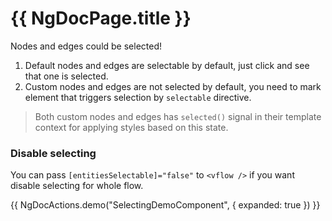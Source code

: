 # {{ NgDocPage.title }}

Nodes and edges could be selected!

1. Default nodes and edges are selectable by default, just click and see that one is selected.
2. Custom nodes and edges are not selected by default, you need to mark element that triggers selection by `selectable` directive.

> Both custom nodes and edges has `selected()` signal in their template context for applying styles based on this state.

### Disable selecting

You can pass `[entitiesSelectable]="false"` to `<vflow />` if you want disable selecting for whole flow.

{{ NgDocActions.demo("SelectingDemoComponent", { expanded: true }) }}
